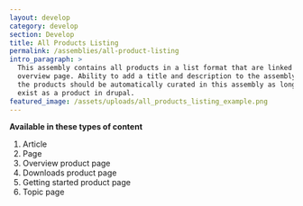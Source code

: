 ```yaml
---
layout: develop
category: develop
section: Develop
title: All Products Listing
permalink: /assemblies/all-product-listing
intro_paragraph: >
  This assembly contains all products in a list format that are linked to their
  overview page. Ability to add a title and description to the assembly. All of
  the products should be automatically curated in this assembly as long as they
  exist as a product in drupal.
featured_image: /assets/uploads/all_products_listing_example.png
---
```


**Available in these types of content**
1. Article
2. Page
3. Overview product page
4. Downloads product page
5. Getting started product page
6. Topic page

